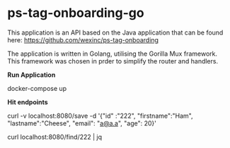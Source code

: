 # ps-tag-onboarding-go

This application is an API based on the Java application that can be found here: https://github.com/wexinc/ps-tag-onboarding

The application is written in Golang, utilising the Gorilla Mux framework. This framework was chosen in prder to simplify the router and handlers.


**Run Application**

docker-compose up


**Hit endpoints**

curl -v localhost:8080/save -d '{"id" :"222", "firstname":"Ham", "lastname":"Cheese", "email": "a@a.a", "age": 20}'

curl localhost:8080/find/222 | jq

